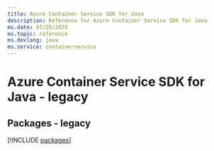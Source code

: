 ```yaml
---
title: Azure Container Service SDK for Java
description: Reference for Azure Container Service SDK for Java
ms.date: 07/25/2025
ms.topic: reference
ms.devlang: java
ms.service: containerservice
---
```

# Azure Container Service SDK for Java - legacy
## Packages - legacy
[!INCLUDE [packages](container-service-index.md)]